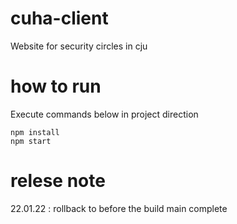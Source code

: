 # cuha-client
Website for security circles in cju

# how to run
Execute commands below in project direction
```` 
npm install
npm start
````

# relese note
22.01.22 : rollback to before the build main complete
